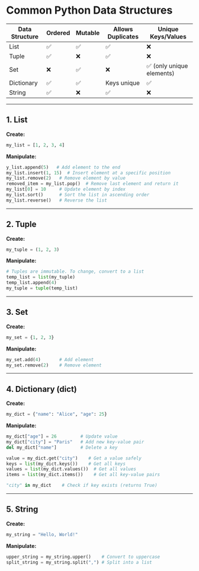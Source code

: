 
# Common Python Data Structures

| Data Structure | Ordered | Mutable | Allows Duplicates | Unique Keys/Values |
|----------------|---------|---------|-------------------|--------------------|
| List           | ✅      | ✅      | ✅                | ❌                |
| Tuple          | ✅      | ❌      | ✅                | ❌                |
| Set            | ❌      | ✅      | ❌                | ✅ (only unique elements) |
| Dictionary     | ✅      | ✅      | Keys unique       | ✅                |
| String         | ✅      | ❌      | ✅                | ❌                |

---

## 1. List
**Create:**
```python
my_list = [1, 2, 3, 4]
```

**Manipulate:**
```python
y_list.append(5)   # Add element to the end
my_list.insert(1, 15)  # Insert element at a specific position
my_list.remove(2)   # Remove element by value
removed_item = my_list.pop()  # Remove last element and return it
my_list[0] = 10     # Update element by index
my_list.sort()      # Sort the list in ascending order
my_list.reverse()   # Reverse the list
```

---

## 2. Tuple
**Create:**
```python
my_tuple = (1, 2, 3)
```

**Manipulate:**
```python
# Tuples are immutable. To change, convert to a list
temp_list = list(my_tuple)
temp_list.append(4)
my_tuple = tuple(temp_list)
```

---

## 3. Set
**Create:**
```python
my_set = {1, 2, 3}
```

**Manipulate:**
```python
my_set.add(4)       # Add element
my_set.remove(2)    # Remove element
```

---

## 4. Dictionary (dict)
**Create:**
```python
my_dict = {"name": "Alice", "age": 25}
```

**Manipulate:**
```python
my_dict["age"] = 26         # Update value
my_dict["city"] = "Paris"   # Add new key-value pair
del my_dict["name"]         # Delete a key

value = my_dict.get("city")    # Get a value safely
keys = list(my_dict.keys())    # Get all keys
values = list(my_dict.values())  # Get all values
items = list(my_dict.items())    # Get all key-value pairs

"city" in my_dict    # Check if key exists (returns True)
```

---

## 5. String
**Create:**
```python
my_string = "Hello, World!"
```

**Manipulate:**
```python
upper_string = my_string.upper()    # Convert to uppercase
split_string = my_string.split(",") # Split into a list
```
